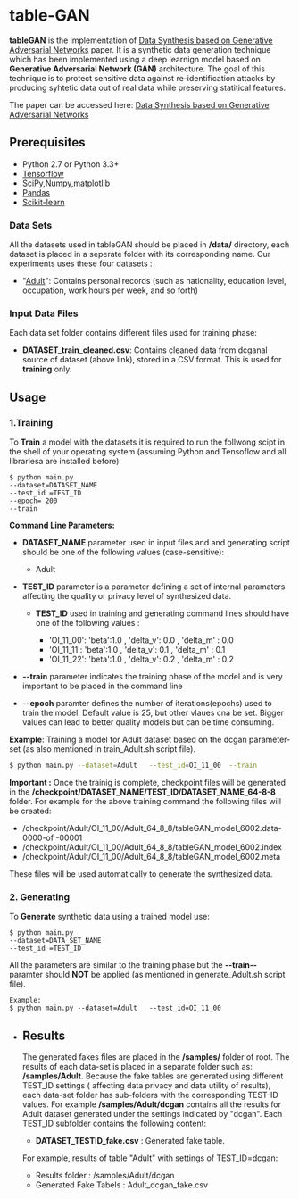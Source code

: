 # table-GAN
**tableGAN** is the implementation of [Data Synthesis based on Generative Adversarial Networks](http://www.vldb.org/pvldb/vol11/p1071-park.pdf "tableGAN") paper. It is a synthetic data generation technique which has been implemented using a deep learnign model based on **Generative Adversarial Network (GAN)** architecture. The goal of this technique is to protect sensitive data against re-identification attacks by producing syhtetic data out of real data while preserving statitical features. 

The paper can be accessed here: [Data Synthesis based on Generative Adversarial Networks](http://www.vldb.org/pvldb/vol11/p1071-park.pdf "tableGAN")

## Prerequisites

- Python 2.7 or Python 3.3+
- [Tensorflow](https://www.tensorflow.org/)
- [SciPy,Numpy,matplotlib](http://www.scipy.org/)
- [Pandas](https://pandas.pydata.org/)
- [Scikit-learn](http://scikit-learn.org)



### Data Sets 
All the datasets used in tableGAN should be placed in **/data/** directory, each dataset is placed in a seperate folder with its corresponding name. Our experiments uses these four datasets :
-   "[Adult](https://archive.ics.uci.edu/ml/machine-learning-databases/adult)": Contains personal records (such as nationality, education level, occupation, work hours per week, and so forth)

### Input Data Files
Each data set folder contains different files used for training phase:
-   **DATASET_train_cleaned.csv**: Contains cleaned data from dcganal source of dataset (above link), stored in a CSV format. This is used for **training** only.

## Usage

### 1.Training

To **Train** a model with the datasets it is required to run the follwong scipt in the shell of your operating system (assuming Python and Tensoflow and all librariesa are installed before)

    $ python main.py 
    --dataset=DATASET_NAME 
    --test_id =TEST_ID  
    --epoch= 200
    --train
 
**Command Line Parameters:**

  
   - **DATASET_NAME** parameter used in input files and and generating script should be one of the following values (case-sensitive):       
        -   Adult
        
   - **TEST_ID** parameter is a parameter defining a set of internal paramaters affecting the quality or privacy level of synthesized data. 
           
        - **TEST_ID** used in training and generating command lines should have one of the following values :
                  
            -   'OI_11_00': 'beta':1.0 , 'delta_v': 0.0 , 'delta_m' : 0.0
            -   'OI_11_11': 'beta':1.0 , 'delta_v': 0.1 , 'delta_m' : 0.1 
            -   'OI_11_22': 'beta':1.0 , 'delta_v': 0.2 , 'delta_m' : 0.2                
         
    
   - **--train** parameter indicates the training phase of the model and is very important to be placed in the command line
    
   - **--epoch** paramter defines the number of iterations(epochs) used to train the model. Default value is 25, but other vlaues cna be set. Bigger values can lead to better quality models but can be time consuming.



**Example**: Training a model for Adult dataset based on the dcgan parameter-set (as also mentioned in train_Adult.sh script file).

``` bash
$ python main.py --dataset=Adult   --test_id=OI_11_00  --train

```

**Important :** Once the trainig is complete, checkpoint files will be generated in the **/checkpoint/DATASET_NAME/TEST_ID/DATASET_NAME_64-8-8** folder. For example for the above training command the 
following files will be created:
 - /checkpoint/Adult/OI_11_00/Adult_64_8_8/tableGAN_model_6002.data-0000-of -00001
 - /checkpoint/Adult/OI_11_00/Adult_64_8_8/tableGAN_model_6002.index
 - /checkpoint/Adult/OI_11_00/Adult_64_8_8/tableGAN_model_6002.meta
 
 These files will be used automatically to generate the synthesized data.


### 2. Generating
To **Generate** synthetic data using a trained model use:

    $ python main.py 
    --dataset=DATA_SET_NAME 
    --test_id =TEST_ID  

All the parameters are similar to the training phase but the **--train--** paramter should **NOT** be applied (as mentioned in generate_Adult.sh script file).
```
Example:
$ python main.py --dataset=Adult   --test_id=OI_11_00  
```


- ## Results

  The generated fakes files are placed in the  **/samples/** folder of root. The results of each data-set is placed in a separate folder such as:
  **/samples/Adult**. Because the fake tables are generated using different TEST_ID settings ( affecting data privacy and data utility of results), 
  each data-set folder has sub-folders with the corresponding TEST-ID values. 
  For example  **/samples/Adult/dcgan** contains all the results for Adult dataset generated under the settings indicated by "dcgan". 
  Each TEST_ID subfolder contains the following content:
  - **DATASET_TESTID_fake.csv** : Generated fake table. 
   
   For example, results of table "Adult" with settings of TEST_ID=dcgan:

   -    Results folder : /samples/Adult/dcgan
   -    Generated Fake Tabels :  Adult_dcgan_fake.csv
        

  

